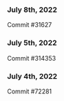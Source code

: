 ### July 8th, 2022

Commit #31627

### July 5th, 2022

Commit #314353


### July 4th, 2022

Commit #72281
